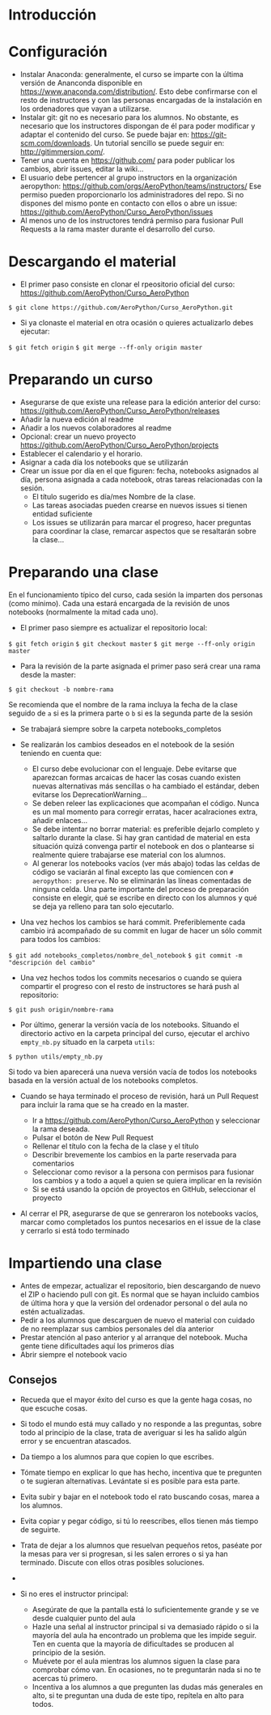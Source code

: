 # Introducción



# Configuración

- Instalar Anaconda: generalmente, el curso se imparte con la última versión de Ananconda disponible en https://www.anaconda.com/distribution/. Esto debe confirmarse con el resto de instructores y con las personas encargadas de la instalación en los ordenadores que vayan a utilizarse.
- Instalar git: git no es necesario para los alumnos. No obstante, es necesario que los instructores dispongan de él para poder modificar y adaptar el contenido del curso. Se puede bajar en: https://git-scm.com/downloads. Un tutorial sencillo se puede seguir en: http://gitimmersion.com/.
- Tener una cuenta en https://github.com/ para poder publicar los cambios, abrir issues, editar la wiki...
- El usuario debe pertencer al grupo instructors en la organización aeropython: https://github.com/orgs/AeroPython/teams/instructors/ Ese permiso pueden proporcionarlo los administradores del repo. Si no dispones del mismo ponte en contacto con ellos o abre un issue: https://github.com/AeroPython/Curso_AeroPython/issues
- Al menos uno de los instructores tendrá permiso para fusionar Pull Requests a la rama master durante el desarrollo del curso.


# Descargando el material

- El primer paso consiste en clonar el rpeositorio oficial del curso: https://github.com/AeroPython/Curso_AeroPython

```
$ git clone https://github.com/AeroPython/Curso_AeroPython.git
```

- Si ya clonaste el material en otra ocasión o quieres actualizarlo debes ejecutar:

`$ git fetch origin`
`$ git merge --ff-only origin master`

# Preparando un curso

- Asegurarse de que existe una release para la edición anterior del curso: https://github.com/AeroPython/Curso_AeroPython/releases
- Añadir la nueva edición al readme
- Añadir a los nuevos colaboradores al readme
- Opcional: crear un nuevo proyecto https://github.com/AeroPython/Curso_AeroPython/projects
- Establecer el calendario y el horario.
- Asignar a cada día los notebooks que se utilizarán
- Crear un issue por día en el que figuren: fecha, notebooks asignados al día, persona asignada a cada notebook, otras tareas relacionadas con la sesión.
  - El título sugerido es día/mes Nombre de la clase.
  - Las tareas asociadas pueden crearse en nuevos issues si tienen entidad suficiente
  - Los issues se utilizarán para marcar el progreso, hacer preguntas para coordinar la clase, remarcar aspectos que se resaltarán sobre la clase...


# Preparando una clase

En el funcionamiento típico del curso, cada sesión la imparten dos personas (como mínimo). Cada una estará encargada de la revisión de unos notebooks (normalmente la mitad cada uno).

- El primer paso siempre es actualizar el repositorio local:

`$ git fetch origin`
`$ git checkout master`
`$ git merge --ff-only origin master`

- Para la revisión de la parte asignada el primer paso será crear una rama desde la master:

`$ git checkout -b nombre-rama`

Se recomienda que el nombre de la rama incluya la fecha de la clase seguido de `a` si es la primera parte o `b` si es la segunda parte de la sesión

- Se trabajará siempre sobre la carpeta notebooks_completos
- Se realizarán los cambios deseados en el notebook de la sesión teniendo en cuenta que:
   - El curso debe evolucionar con el lenguaje. Debe evitarse que aparezcan formas arcaicas de hacer las cosas cuando existen nuevas alternativas más sencillas o ha cambiado el estándar, deben evitarse los DeprecationWarning...
   - Se deben releer las explicaciones que acompañan el código. Nunca es un mal momento para corregir erratas, hacer acalraciones extra, añadir enlaces...
   - Se debe intentar no borrar material: es preferible dejarlo completo y saltarlo durante la clase. Si hay gran cantidad de material en esta situación quizá convenga partir el notebook en dos o plantearse si realmente quiere trabajarse ese material con los alumnos.
   - Al generar los notebooks vacíos (ver más abajo) todas las celdas de código se vaciarán al final excepto las que comiencen con `# aeropython: preserve`. No se eliminarán las líneas comentadas de ninguna celda. Una parte importante del proceso de preparación consiste en elegir, qué se escribe en directo con los alumnos y qué se deja ya relleno para tan solo ejecutarlo.

- Una vez hechos los cambios se hará commit. Preferiblemente cada cambio irá acompañado de su commit en lugar de hacer un sólo commit para todos los cambios:

`$ git add notebooks_completos/nombre_del_notebook`
`$ git commit -m "descripción del cambio"`

- Una vez hechos todos los commits necesarios o cuando se quiera compartir el progreso con el resto de instructores se hará push al repositorio:

`$ git push origin/nombre-rama`

- Por último, generar la versión vacía de los notebooks. Situando el directorio activo en la carpeta principal del curso, ejecutar el archivo `empty_nb.py` situado en la carpeta `utils`:

`$ python utils/empty_nb.py`

Si todo va bien aparecerá una nueva versión vacía de todos los notebooks basada en la versión actual de los notebooks completos.


- Cuando se haya terminado el proceso de revisión, hará un Pull Request para incluir la rama que se ha creado en la master.

  - Ir a https://github.com/AeroPython/Curso_AeroPython y seleccionar la rama deseada.
  - Pulsar el botón de New Pull Request
  - Rellenar el título con la fecha de la clase y el título
  - Describir brevemente los cambios en la parte reservada para comentarios
  - Seleccionar como revisor a la persona con permisos para fusionar los cambios y a todo a aquel a quien se quiera implicar en la revisión
  - Si se está usando la opción de proyectos en GitHub, seleccionar el proyecto

- Al cerrar el PR, asegurarse de que se genreraron los notebooks vacíos, marcar como completados los puntos necesarios en el issue de la clase y cerrarlo si está todo terminado


# Impartiendo una clase

- Antes de empezar, actualizar el repositorio, bien descargando de nuevo el ZIP o haciendo pull con git. Es normal que se hayan incluido cambios de última hora y que la versión del ordenador personal o del aula no estén actualizadas.
- Pedir a los alumnos que descarguen de nuevo el material con cuidado de no reemplazar sus cambios personales del día anterior
- Prestar atención al paso anterior y al arranque del notebook. Mucha gente tiene dificultades aquí los primeros días
- Abrir siempre el notebook vacio

## Consejos
- Recueda que el mayor éxito del curso es que la gente haga cosas, no que escuche cosas.
- Si todo el mundo está muy callado y no responde a las preguntas, sobre todo al principio de la clase, trata de averiguar si les ha salido algún error y se encuentran atascados.
- Da tiempo a los alumnos para que copien lo que escribes.
- Tómate tiempo en explicar lo que has hecho, incentiva que te pregunten o te sugieran alternativas. Levántate si es posible para esta parte.
- Evita subir y bajar en el notebook todo el rato buscando cosas, marea a los alumnos.
- Evita copiar y pegar código, si tú lo reescribes, ellos tienen más tiempo de seguirte.
- Trata de dejar a los alumnos que resuelvan pequeños retos, paséate por la mesas para ver si progresan, si les salen errores o si ya han terminado. Discute con ellos otras posibles soluciones.
- 
- Si no eres el instructor principal:

  - Asegúrate de que la pantalla está lo suficientemente grande y se ve desde cualquier punto del aula
  - Hazle una señal al instructor principal si va demasiado rápido o si la mayoría del aula ha encontrado un problema que les impide seguir. Ten en cuenta que la mayoría de dificultades se producen al principio de la sesión.
  - Muévete por el aula mientras los alumnos siguen la clase para comprobar cómo van. En ocasiones, no te preguntarán nada si no te acercas tú primero.
  - Incentiva a los alumnos a que pregunten las dudas más generales en alto, si te preguntan una duda de este tipo, repítela en alto para todos.
